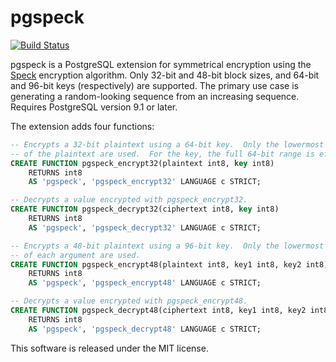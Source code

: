 pgspeck
=======

[![Build Status](https://travis-ci.org/johto/pgspeck.svg?branch=master)](https://travis-ci.org/johto/pgspeck)

pgspeck is a PostgreSQL extension for symmetrical encryption using the
[Speck](https://en.wikipedia.org/wiki/Speck_(cipher)) encryption algorithm.
Only 32-bit and 48-bit block sizes, and 64-bit and 96-bit keys (respectively)
are supported.  The primary use case is generating a random-looking sequence
from an increasing sequence.  Requires PostgreSQL version 9.1 or later.

The extension adds four functions:

```SQL
-- Encrypts a 32-bit plaintext using a 64-bit key.  Only the lowermost 32 bits
-- of the plaintext are used.  For the key, the full 64-bit range is effective.
CREATE FUNCTION pgspeck_encrypt32(plaintext int8, key int8)
	RETURNS int8
	AS 'pgspeck', 'pgspeck_encrypt32' LANGUAGE c STRICT;

-- Decrypts a value encrypted with pgspeck_encrypt32.
CREATE FUNCTION pgspeck_decrypt32(ciphertext int8, key int8)
	RETURNS int8
	AS 'pgspeck', 'pgspeck_decrypt32' LANGUAGE c STRICT;

-- Encrypts a 48-bit plaintext using a 96-bit key.  Only the lowermost 48 bits
-- of each argument are used.
CREATE FUNCTION pgspeck_encrypt48(plaintext int8, key1 int8, key2 int8)
	RETURNS int8
	AS 'pgspeck', 'pgspeck_encrypt48' LANGUAGE c STRICT;

-- Decrypts a value encrypted with pgspeck_encrypt48.
CREATE FUNCTION pgspeck_decrypt48(ciphertext int8, key1 int8, key2 int8)
	RETURNS int8
	AS 'pgspeck', 'pgspeck_decrypt48' LANGUAGE c STRICT;
```

This software is released under the MIT license.
